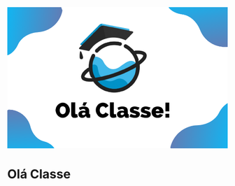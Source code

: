 <img src="https://raw.githubusercontent.com/Alexxmfs/App_Ola_Classe/logoOlaClasse/image_logo.png" />
<h1>Olá Classe</h1>

